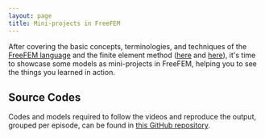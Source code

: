 ```yaml
---
layout: page
title: Mini-projects in FreeFEM
---
```


After covering the basic concepts, terminologies, and techniques of the [FreeFEM language](/videos/freefem) and the finite element method ([here](/videos/finite-element) and [here](/videos/numerical-computing)), it's time to showcase some models as mini-projects in FreeFEM, helping you to see the things you learned in action.

## Source Codes

Codes and models required to follow the videos and reproduce the output, grouped per episode, can be found in [this GitHub repository](https://github.com/TuxRiders/freefem-mini-projects).

<!-- ## Videos -->

<!-- 1. [**Introduction to FreeFEM: language syntax and environment**](https://www.youtube.com/watch?v=Dxg-4asWuj0)
[![presentation](http://img.youtube.com/vi/Dxg-4asWuj0/0.jpg){: style="max-width: 300px; height: auto;"}](https://www.youtube.com/watch?v=Dxg-4asWuj0) -->
